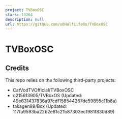 ```yaml
---
project: TVBoxOSC
stars: 13264
description: null
url: https://github.com/o0HalfLife0o/TVBoxOSC
---
```


TVBoxOSC
========

Credits
-------

This repo relies on the following third-party projects:

-   CatVodTVOfficial/TVBoxOSC
-   q215613905/TVBoxOS (Updated: 49e631437836a97cdf158544267de59855c11b6a)
-   takagen99/Box (Updated: 117fa9593ba22b2e81c21b87303ec1981f830d89)
